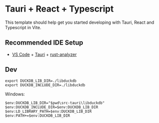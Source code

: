 # Tauri + React + Typescript

This template should help get you started developing with Tauri, React and Typescript in Vite.

## Recommended IDE Setup

- [VS Code](https://code.visualstudio.com/) + [Tauri](https://marketplace.visualstudio.com/items?itemName=tauri-apps.tauri-vscode) + [rust-analyzer](https://marketplace.visualstudio.com/items?itemName=rust-lang.rust-analyzer)


## Dev
```
export DUCKDB_LIB_DIR=./libduckdb
export DUCKDB_INCLUDE_DIR=./libduckdb
```
Windows:
```
$env:DUCKDB_LIB_DIR="$pwd\src-tauri\libduckdb"
$env:DUCKDB_INCLUDE_DIR=$env:DUCKDB_LIB_DIR
$env:LD_LIBRARY_PATH=$env:DUCKDB_LIB_DIR
$env:PATH+=$env:DUCKDB_LIB_DIR
```